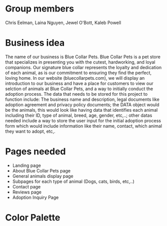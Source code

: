 # Group members

Chris Eelman, Laina Nguyen, Jewel O'Bott, Kaleb Powell

# Business idea

The name of our business is Blue Collar Pets. Blue Collar Pets is a pet store that specializes in presenting you with the cutest, hardworking, and loyal companions. Our signature blue collar represents the loyalty and dedication of each animal, as is our commitment to ensuring they find the perfect, loving home. In our website (bluecollarpets.com), we will display an introduction to our business and have a place for customers to view our selction of animals at Blue Collar Pets, and a way to initially conduct the adoption process. The data that needs to be stored for this project to function include: The business name and description, legal documents like adoption agreement and privacy policy documents; the DATA object would be the animals, this would look like having data that identifies each animal including their ID, type of animal, breed, age, gender, etc,..; other datas needed include a way to store the user input for the initial adoption process form which would include information like their name, contact, which animal they want to adopt, etc,.

# Pages needed

* Landing page
* About Blue Collar Pets page
* General animals display page
* Subpages for each type of animal (Dogs, cats, birds, etc,..)
* Contact page
* Reviews page
* Adoption Inquiry Page


# Color Palette

